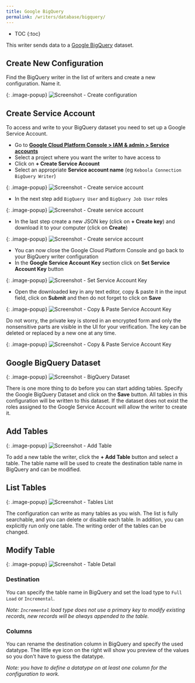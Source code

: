 ```yaml
---
title: Google BigQuery
permalink: /writers/database/bigquery/
---
```


* TOC
{:toc}

This writer sends data to a [Google BigQuery](https://cloud.google.com/bigquery/) dataset.

## Create New Configuration
Find the BigQuery writer in the list of writers and create a new configuration. Name it.

{: .image-popup}
![Screenshot - Create configuration](/writers/database/bigquery/ui1.png)

## Create Service Account

To access and write to your BigQuery dataset you need to set up a Google Service Account. 

- Go to [**Google Cloud Platform Console > IAM & admin > Service accounts**](https://console.cloud.google.com/iam-admin/serviceaccounts)
- Select a project where you want the writer to have access to
- Click on **+ Create Service Account**
- Select an appropriate **Service account name** (eg `Keboola Connection BigQuery Writer`)

{: .image-popup}
![Screenshot - Create service account](/writers/database/bigquery/serviceaccount1.png)

- In the next step add `BigQuery User` and `BigQuery Job User` roles

{: .image-popup}
![Screenshot - Create service account](/writers/database/bigquery/serviceaccount2.png)

- In the last step create a new JSON key (click on **+ Create key**) and download it to your computer (click on **Create**)

{: .image-popup}
![Screenshot - Create service account](/writers/database/bigquery/serviceaccount3.png)

- You can now close the Google Cloud Platform Console and go back to your BigQuery writer configuration
- In the **Google Service Account Key** section click on **Set Service Account Key** button

{: .image-popup}
![Screenshot - Set Service Account Key](/writers/database/bigquery/ui2.png)


- Open the downloaded key in any text editor, copy & paste it in the input field, click on **Submit** and then do not forget to click on **Save** 

{: .image-popup}
![Screenshot - Copy & Paste Service Account Key](/writers/database/bigquery/ui3.png)


Do not worry, the private key is stored in an encrypted form and only the nonsensitive parts are visible in the UI for your verification. 
The key can be deleted or replaced by a new one at any time.

{: .image-popup}
![Screenshot - Copy & Paste Service Account Key](/writers/database/bigquery/ui4.png)


## Google BigQuery Dataset

{: .image-popup}
![Screenshot - BigQuery Dataset](/writers/database/bigquery/ui5.png)

There is one more thing to do before you can start adding tables. Specify the Google BigQuery Dataset and click on the **Save** button.
All tables in this configuration will be written to this dataset. 
If the dataset does not exist the roles assigned to the Google Service Account will allow the writer to create it.

## Add Tables

{: .image-popup}
![Screenshot - Add Table](/writers/database/bigquery/ui6.png)


To add a new table the writer, click the **+ Add Table** button and select a table. 
The table name will be used to create the destination table name in BigQuery and can be modified.


## List Tables

{: .image-popup}
![Screenshot - Tables List](/writers/database/bigquery/ui7.png)

The configuration can write as many tables as you wish. The list is fully searchable, and you can delete or disable each table. 
In addition, you can explicitly run only one table. The writing order of the tables can be changed.


## Modify Table

{: .image-popup}
![Screenshot - Table Detail](/writers/database/bigquery/ui8.png)

### Destination

You can specify the table name in BigQuery and set the load type to `Full Load` or `Incremental`. 

*Note: `Incremental` load type does not use a primary key to modify existing records, new records will be always appended to the table.*

### Columns

You can rename the destination column in BigQuery and specify the used datatype. 
The little eye icon on the right will show you preview of the values so you don't have to guess the datatype. 

*Note: you have to define a datatype on at least one column for the configuration to work.* 